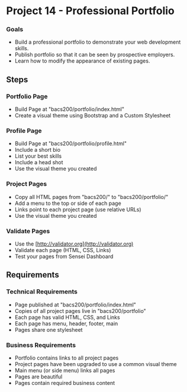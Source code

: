 # Project 14 - Professional Portfolio

### Goals
* Build a professional portfolio to demonstrate your web development skills.
* Publish portfolio so that it can be seen by prospective employers.
* Learn how to modify the appearance of existing pages.


## Steps

### Portfolio Page
* Build Page at "bacs200/portfolio/index.html"
* Create a visual theme using Bootstrap and a Custom Stylesheet


### Profile Page
* Build Page at "bacs200/portfolio/profile.html"
* Include a short bio
* List your best skills
* Include a head shot
* Use the visual theme you created


### Project Pages
* Copy all HTML pages from "bacs200/" to "bacs200/portfolio/"
* Add a menu to the top or side of each page
* Links point to each project page (use relative URLs)
* Use the visual theme you created


### Validate Pages
* Use the [http://validator.org](http://validator.org)
* Validate each page (HTML, CSS, Links)
* Test your pages from Sensei Dashboard



## Requirements

### Technical Requirements

* Page published at "bacs200/portfolio/index.html"
* Copies of all project pages live in "bacs200/portfolio"
* Each page has valid HTML, CSS, and Links
* Each page has menu, header, footer, main
* Pages share one stylesheet


### Business Requirements

* Portfolio contains links to all project pages
* Project pages have been upgraded to use a common visual theme
* Main menu (or side menu) links all pages 
* Pages are beautiful
* Pages contain required business content

